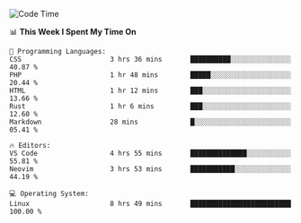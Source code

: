 <!-- [![Top Langs](https://github-readme-stats.vercel.app/api/top-langs/?username=gagahsyuja&theme=dracula&hide_border=true&border_radius=7)](https://github.com/anuraghazra/github-readme-stats) -->

<!--START_SECTION:waka-->
![Code Time](http://img.shields.io/badge/Code%20Time-293%20hrs%2035%20mins-blue)

📊 **This Week I Spent My Time On** 

```text
💬 Programming Languages: 
CSS                      3 hrs 36 mins       ██████████░░░░░░░░░░░░░░░   40.87 % 
PHP                      1 hr 48 mins        █████░░░░░░░░░░░░░░░░░░░░   20.44 % 
HTML                     1 hr 12 mins        ███░░░░░░░░░░░░░░░░░░░░░░   13.66 % 
Rust                     1 hr 6 mins         ███░░░░░░░░░░░░░░░░░░░░░░   12.60 % 
Markdown                 28 mins             █░░░░░░░░░░░░░░░░░░░░░░░░   05.41 % 

🔥 Editors: 
VS Code                  4 hrs 55 mins       ██████████████░░░░░░░░░░░   55.81 % 
Neovim                   3 hrs 53 mins       ███████████░░░░░░░░░░░░░░   44.19 % 

💻 Operating System: 
Linux                    8 hrs 49 mins       █████████████████████████   100.00 % 
```


<!--END_SECTION:waka-->
